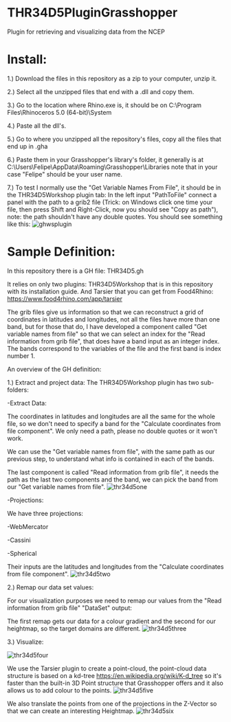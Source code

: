 # THR34D5PluginGrasshopper
Plugin for retrieving and visualizing data from the NCEP

# Install:
1.) Download the files in this repository as a zip to your computer, unzip it.

2.) Select all the unzipped files that end with a .dll and copy them. 

3.) Go to the location where Rhino.exe is, it should be on C:\Program Files\Rhinoceros 5.0 (64-bit)\System

4.) Paste all the dll's.

5.) Go to where you unzipped all the repository's files, copy all the files that end up in .gha

6.) Paste them in your Grasshopper's library's folder, it generally is at C:\Users\Felipe\AppData\Roaming\Grasshopper\Libraries note that in your case "Felipe" should be your user name.

7.) To test I normally use the "Get Variable Names From File", it should be in the THR34D5Workshop plugin tab:
    In the left input "PathToFile" connect a panel with the path to a grib2 file (Trick: on Windows click one time your file, then press    Shift and Right-Click, now you should see "Copy as path"), note: the path shouldn't have any double quotes.
    You should see something like this:
    ![ghwsplugin](https://user-images.githubusercontent.com/21000020/48441067-95226e00-e758-11e8-9ba3-fdc1668bedfa.JPG)

# Sample Definition:
In this repository there is a GH file: THR34D5.gh

It relies on only two plugins: THR34D5Workshop that is in this repository with its installation guide. And Tarsier that you can get from Food4Rhino: https://www.food4rhino.com/app/tarsier

The grib files give us information so that we can reconstruct a grid of coordinates in latitudes and longitudes, not all the files have more than one band, but for those that do, I have developed a component called "Get variable names from file" so that we can select an index for the "Read information from grib file", that does have a band input as an integer index. The bands correspond to the variables of the file and the first band is index number 1.

An overview of the GH definition:

1.) Extract and project data:
The THR34D5Workshop plugin has two sub-folders:

-Extract Data:

The coordinates in latitudes and longitudes are all the same for the whole file, so we don't need to specify a band for the "Calculate coordinates from file component". We only need a path, please no double quotes or it won't work.

We can use the "Get variable names from file", with the same path as our previous step, to understand what info is contained in each of the bands.

The last component is called "Read information from grib file", it needs the path as the last two components and the band, we can pick the band from our "Get variable names from file".
![thr34d5one](https://user-images.githubusercontent.com/21000020/48444250-65c42f00-e761-11e8-9124-26fe8e15265b.JPG)
    
-Projections: 

We have three projections:

-WebMercator

-Cassini

-Spherical

Their inputs are the latitudes and longitudes from the "Calculate coordinates from file component".
![thr34d5two](https://user-images.githubusercontent.com/21000020/48444249-65c42f00-e761-11e8-8d16-0f33ef62516c.JPG)

2.) Remap our data set values:

For our visualization purposes we need to remap our values from the "Read information from grib file" "DataSet" output:

The first remap gets our data for a colour gradient and the second for our heightmap, so the target domains are different.
![thr34d5three](https://user-images.githubusercontent.com/21000020/48445373-6b6f4400-e764-11e8-894e-ee79c6a7569a.JPG)

3.) Visualize:

![thr34d5four](https://user-images.githubusercontent.com/21000020/48445668-1bdd4800-e765-11e8-8b54-429f7b25fc31.JPG)

We use the Tarsier plugin to create a point-cloud, the point-cloud data structure is based on a kd-tree https://en.wikipedia.org/wiki/K-d_tree so it's faster than the built-in 3D Point structure that Grasshopper offers and it also allows us to add colour to the points.
![thr34d5five](https://user-images.githubusercontent.com/21000020/48445927-d66d4a80-e765-11e8-947c-f94b035c4a6d.JPG)

We also translate the points from one of the projections in the Z-Vector so that we can create an interesting Heightmap.
![thr34d5six](https://user-images.githubusercontent.com/21000020/48445926-d66d4a80-e765-11e8-98d4-5575a83fccfc.JPG)

